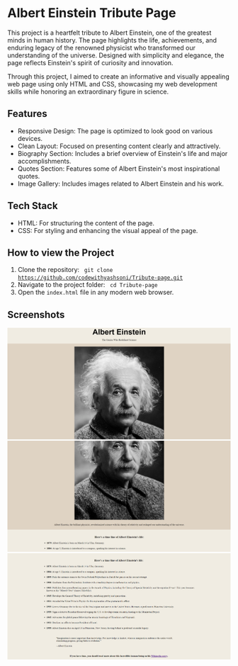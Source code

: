 # Albert Einstein Tribute Page
This project is a heartfelt tribute to Albert Einstein, one of the greatest minds in human history. The page highlights the life, achievements, and enduring legacy of the renowned physicist who transformed our understanding of the universe. Designed with simplicity and elegance, the page reflects Einstein's spirit of curiosity and innovation.

Through this project, I aimed to create an informative and visually appealing web page using only HTML and CSS, showcasing my web development skills while honoring an extraordinary figure in science.

## Features
- Responsive Design: The page is optimized to look good on various devices.
- Clean Layout: Focused on presenting content clearly and attractively.
- Biography Section: Includes a brief overview of Einstein's life and major accomplishments.
- Quotes Section: Features some of Albert Einstein's most inspirational quotes.
- Image Gallery: Includes images related to Albert Einstein and his work.

## Tech Stack
- HTML: For structuring the content of the page.
- CSS: For styling and enhancing the visual appeal of the page.

## How to view the Project
1. Clone the repository:
    <code>
    git clone https://github.com/codewithyashsoni/Tribute-page.git
    </code>
2. Navigate to the project folder:
    <code>
    cd Tribute-page
    </code>
3. Open the <code>index.html</code> file in any modern web browser.

## Screenshots
<img src="https://github.com/codewithyashsoni/Tribute-page/blob/1acc192edde466c925b4704fc8ca6bdd9ba284b3/1.png" alt="First scrrenshot of website">
<img src="https://github.com/codewithyashsoni/Tribute-page/blob/7ebe32c927e2c2d8537040db7a9ffec159775a81/2.png" alt="Second screenshot of website">
<img src="https://github.com/codewithyashsoni/Tribute-page/blob/bc5312e044e4ffd3fa030ab18c7d10a7274cf07c/3.png" alt="Third screenshot of website">

